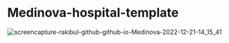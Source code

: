 # Medinova-hospital-template
![screencapture-rakibul-github-github-io-Medinova-2022-12-21-14_15_41](https://user-images.githubusercontent.com/119796439/208854339-d8c1d28d-75cf-4111-befe-fdf0b70517db.png)
